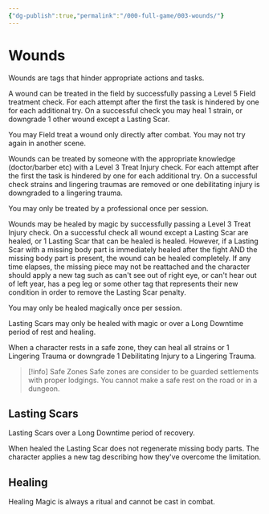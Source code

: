 ```yaml
---
{"dg-publish":true,"permalink":"/000-full-game/003-wounds/"}
---
```


# Wounds

Wounds are tags that hinder appropriate actions and tasks.  

A wound can be treated in the field by successfully passing a Level 5 Field treatment check. For each attempt after the first the task is hindered by one for each additional try. On a successful check you may heal 1 strain, or downgrade 1 other wound except a Lasting Scar.

You may Field treat a wound only directly after combat.  You may not try again in another scene.

Wounds can be treated by someone with the appropriate knowledge (doctor/barber etc) with a Level 3 Treat Injury check. For each attempt after the first the task is hindered by one for each additional try. On a successful check strains and lingering traumas are removed or one debilitating injury is downgraded to a lingering trauma.

You may only be treated by a professional once per session.

Wounds may be healed by magic by successfully passing a Level 3 Treat Injury check. On a successful check all wound except a Lasting Scar are healed, or 1 Lasting Scar that can be healed is healed. However, if a Lasting Scar with a missing body part is immediately healed after the fight AND the missing body part is present, the wound can be healed completely. If any time elapses, the missing piece may not be reattached and the character should apply a new tag such as can't see out of right eye, or can't hear out of left year, has a peg leg or some other tag that represents their new condition in order to remove the Lasting Scar penalty.

You may only be healed magically once per session.

Lasting Scars may only be healed with magic or over a Long Downtime period of rest and healing.

When a character rests in a safe zone, they can heal all strains or 1 Lingering Trauma or downgrade 1 Debilitating Injury to a Lingering Trauma.

> [!info] Safe Zones
> Safe zones are consider to be guarded settlements with proper lodgings. You cannot make a safe rest on the road or in a dungeon.

## Lasting Scars

Lasting Scars over a Long Downtime period of recovery.

When healed the Lasting Scar does not regenerate missing body parts. The character applies a new tag describing how they've overcome the limitation.


## Healing

Healing Magic is always a ritual and cannot be cast in combat.